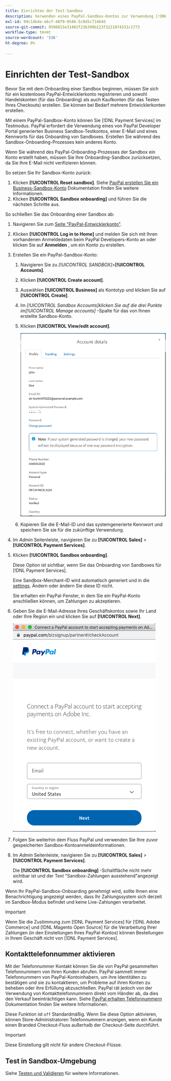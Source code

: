 ```yaml
---
title: Einrichten der Test-Sandbox
description: Verwenden eines PayPal-Sandbox-Kontos zur Verwendung [!DNL Payment Services] im Testmodus.
exl-id: 99c14b4e-e6cf-48f9-9546-5c0d5c71464d
source-git-commit: 9596815e31402f23b399b223f3221074331c1773
workflow-type: tm+mt
source-wordcount: '536'
ht-degree: 0%

---
```


# Einrichten der Test-Sandbox

Bevor Sie mit dem Onboarding einer Sandbox beginnen, müssen Sie sich für ein kostenloses PayPal-Entwicklerkonto registrieren und sowohl Handelskonten (für das Onboarding) als auch Kaufkonten (für das Testen Ihres Checkouts) erstellen. Sie können bei Bedarf mehrere Entwicklerkonten erstellen.

Mit einem PayPal-Sandbox-Konto können Sie [!DNL Payment Services] im Testmodus. PayPal erfordert die Verwendung eines von PayPal Developer Portal generierten Business Sandbox-Testkontos, einer E-Mail und eines Kennworts für das Onboarding von Sandboxes. Erstellen Sie während des Sandbox-Onboarding-Prozesses kein anderes Konto.

Wenn Sie während des PayPal-Onboarding-Prozesses der Sandbox ein Konto erstellt haben, müssen Sie Ihre Onboarding-Sandbox zurücksetzen, da Sie Ihre E-Mail nicht verifizieren können.

So setzen Sie Ihr Sandbox-Konto zurück:

1. Klicken **[!UICONTROL Reset sandbox]**. Siehe [PayPal erstellen Sie ein Business-Sandbox-Konto](https://developer.paypal.com/docs/api-basics/sandbox/accounts/#create-a-business-sandbox-account) Dokumentation finden Sie weitere Informationen.
1. Klicken **[!UICONTROL Sandbox onboarding]** und führen Sie die nächsten Schritte aus.

So schließen Sie das Onboarding einer Sandbox ab:

1. Navigieren Sie zum [Seite &quot;PayPal-Entwicklerkonto&quot;](https://developer.paypal.com/developer/accounts/).
1. Klicken **[!UICONTROL Log in to Home]** und melden Sie sich mit Ihren vorhandenen Anmeldedaten beim PayPal Developers-Konto an oder klicken Sie auf **Anmelden** , um ein Konto zu erstellen.
1. Erstellen Sie ein PayPal-Sandbox-Konto:
   1. Navigieren Sie zu _[!UICONTROL SANDBOX]_>**[!UICONTROL Accounts]**.
   1. Klicken **[!UICONTROL Create account]**.
   1. Auswählen **[!UICONTROL Business]** als Kontotyp und klicken Sie auf **[!UICONTROL Create]**.
   1. Im _[!UICONTROL Sandbox Accounts]_klicken Sie auf die drei Punkte im_[!UICONTROL Manage accounts]_ -Spalte für das von Ihnen erstellte Sandbox-Konto.
   1. Klicken **[!UICONTROL View/edit account]**.

      ![PayPal - Sandbox-Konto anzeigen/bearbeiten](assets/onboarding-viewedit-sandbox.png)

   1. Kopieren Sie die E-Mail-ID und das systemgenerierte Kennwort und speichern Sie sie für die zukünftige Verwendung.

1. Im _Admin_ Seitenleiste, navigieren Sie zu **[!UICONTROL Sales]** > **[!UICONTROL Payment Services]**.
1. Klicken **[!UICONTROL Sandbox onboarding]**.

   Diese Option ist sichtbar, wenn Sie das Onboarding von Sandboxes für [!DNL Payment Services].

   Eine Sandbox-Merchant-ID wird automatisch generiert und in die [settings](settings.md). Ändern oder ändern Sie diese ID nicht.

   Sie erhalten ein PayPal-Fenster, in dem Sie ein PayPal-Konto anschließen können, um Zahlungen zu akzeptieren.

1. Geben Sie die E-Mail-Adresse Ihres Geschäftskontos sowie Ihr Land oder Ihre Region ein und klicken Sie auf **[!UICONTROL Next]**.

   ![PayPal - PayPal-Konto für Zahlungen verbinden](assets/paypal-connectacct.png)

1. Folgen Sie weiterhin dem Fluss PayPal und verwenden Sie Ihre zuvor gespeicherten Sandbox-Kontoanmeldeinformationen.
1. Im _Admin_ Seitenleiste, navigieren Sie zu **[!UICONTROL Sales]** > **[!UICONTROL Payment Services]**.

   Die **[!UICONTROL Sandbox onboarding]** -Schaltfläche nicht mehr sichtbar ist und der Text &quot;Sandbox-Zahlungen ausstehend&quot;angezeigt wird.

Wenn Ihr PayPal-Sandbox-Onboarding genehmigt wird, sollte Ihnen eine Benachrichtigung angezeigt werden, dass Ihr Zahlungssystem sich derzeit im Sandbox-Modus befindet und keine Live-Zahlungen verarbeitet.

>[!IMPORTANT]
>
>Wenn Sie die Zustimmung zum [!DNL Payment Services] für [!DNL Adobe Commerce] und [!DNL Magento Open Source] für die Verarbeitung Ihrer Zahlungen (in den Einstellungen Ihres PayPal-Kontos) können Bestellungen in Ihrem Geschäft nicht von [!DNL Payment Services].

## Kontakttelefonnummer aktivieren

Mit der Telefonnummer Kontakt können Sie die von PayPal gesammelten Telefonnummern von Ihren Kunden abrufen. PayPal sammelt immer Telefonnummern von PayPal-Kontoinhabern, um ihre Identitäten zu bestätigen und sie zu kontaktieren, um Probleme auf ihren Konten zu beheben oder ihre Erfüllung abzuschließen. PayPal rät jedoch von der Verwendung von Kontakttelefonnummern direkt vom Händler ab, da dies den Verkauf beeinträchtigen kann. Siehe [PayPal erhalten Telefonnummern](https://developer.paypal.com/docs/admin/checkout-settings/#get-contact-telephone-numbers) Dokumentation finden Sie weitere Informationen.

Diese Funktion ist `off` Standardmäßig. Wenn Sie diese Option aktivieren, können Store-Administratoren Telefonnummern anzeigen, wenn ein Kunde einen Branded Checkout-Fluss außerhalb der Checkout-Seite durchführt.

>[!IMPORTANT]
>
>Diese Einstellung gilt nicht für andere Checkout-Flüsse.

## Test in Sandbox-Umgebung

Siehe [Testen und Validieren](test-validate.md) für weitere Informationen.
